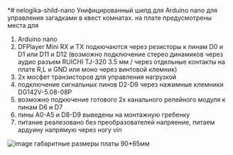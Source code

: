 *# nelogika-shild-nano
Унифицированный шилд для Arduino nano для управления загадками в квест комнатах.
на плате предусмотрены места для 
1) Arduino nano
2) DFPlayer Mini RX и TX подкючаются через резисторы к пинам D0 и D1 или D11 и D12 (возможно подключение стерео динамиков через аудио разъем RUICHI TJ-320 3.5 мм / через отдельные контакты на плате R,L и GND или моно через винтовой клемник)
3) 2х мосфет транзисторов для управления нагрузкой
4) подключение сигнальных пинов D2-D9 через нажимные клемники DG142V-5.08-08P
5) возможно подкючение готового 2х канального релейного модуля к пинам D6 и D7
6) пины A0-A5 и D8-D9 выведены на монтажную гребенку
7) питание реалезовано без преобразователей напряение, питаем ардуину напрямую через ногу vin

![image](https://github.com/BatStorms/nelogika-shild-nano/assets/91412448/6a7510d1-61b2-4b58-8aaa-4573168622da)
габаритные размеры платы 90*65мм
